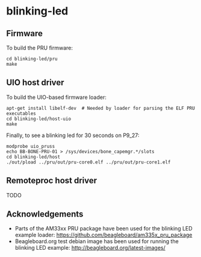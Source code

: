 # blinking-led

## Firmware
To build the PRU firmware:

	cd blinking-led/pru
	make

## UIO host driver
To build the UIO-based firmware loader:

	apt-get install libelf-dev	# Needed by loader for parsing the ELF PRU executables
	cd blinking-led/host-uio
	make

Finally, to see a blinking led for 30 seconds on P9_27:

	modprobe uio_pruss
	echo BB-BONE-PRU-01 > /sys/devices/bone_capemgr.*/slots
	cd blinking-led/host
	./out/pload ../pru/out/pru-core0.elf ../pru/out/pru-core1.elf

## Remoteproc host driver
TODO

## Acknowledgements
 * Parts of the AM33xx PRU package have been used for the blinking LED example loader: https://github.com/beagleboard/am335x_pru_package
 * Beagleboard.org test debian image has been used for running the blinking LED example: http://beagleboard.org/latest-images/

